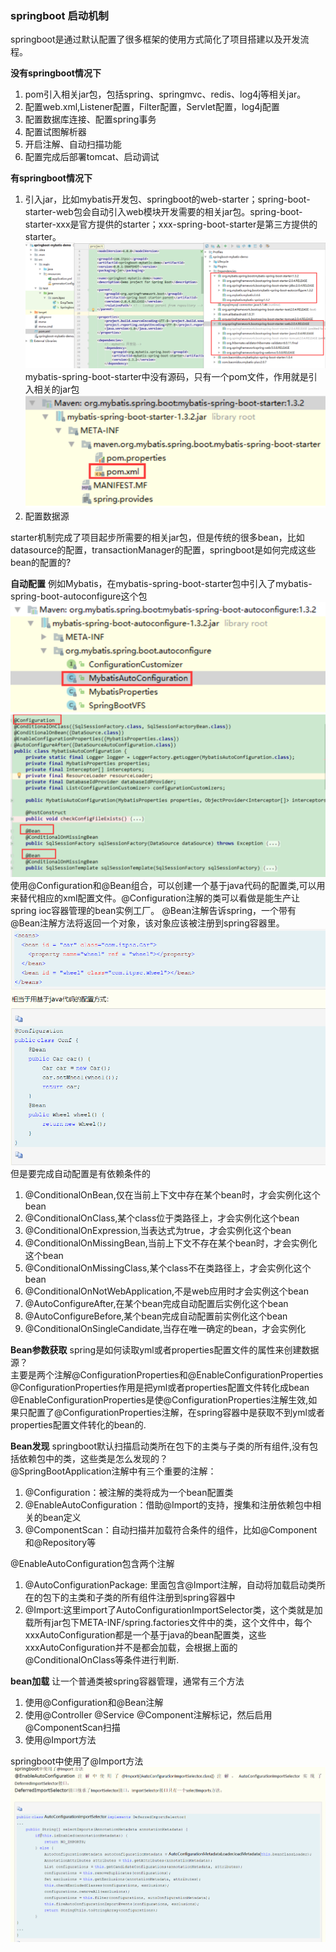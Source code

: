 ### springboot 启动机制
springboot是通过默认配置了很多框架的使用方式简化了项目搭建以及开发流程。

**没有springboot情况下**  
1. pom引入相关jar包，包括spring、springmvc、redis、log4j等相关jar。
2. 配置web.xml,Listener配置，Filter配置，Servlet配置，log4j配置
3. 配置数据库连接、配置spring事务
4. 配置试图解析器
5. 开启注解、自动扫描功能
6. 配置完成后部署tomcat、启动调试

**有springboot情况下**
1. 引入jar，比如mybatis开发包、springboot的web-starter；spring-boot-starter-web包会自动引入web模块开发需要的相关jar包。spring-boot-starter-xxx是官方提供的starter；xxx-spring-boot-starter是第三方提供的starter。  
![](./image/4.png)  
mybatis-spring-boot-starter中没有源码，只有一个pom文件，作用就是引入相关的jar包  
![](./image/5.png)  
2. 配置数据源  

starter机制完成了项目起步所需要的相关jar包，但是传统的很多bean，比如datasource的配置，transactionManager的配置，springboot是如何完成这些bean的配置的?  

**自动配置**
例如Mybatis，在mybatis-spring-boot-starter包中引入了mybatis-spring-boot-autoconfigure这个包  
![](./image/6.png)  
![](./image/7.png)  
使用@Configuration和@Bean组合，可以创建一个基于java代码的配置类,可以用来替代相应的xml配置文件。@Configuration注解的类可以看做是能生产让spring ioc容器管理的bean实例工厂。 @Bean注解告诉spring，一个带有@Bean注解方法将返回一个对象，该对象应该被注册到spring容器里。  
![](./image/8.png)  
但是要完成自动配置是有依赖条件的  
1. @ConditionalOnBean,仅在当前上下文中存在某个bean时，才会实例化这个bean
2. @ConditionalOnClass,某个class位于类路径上，才会实例化这个bean
3. @ConditionalOnExpression,当表达式为true，才会实例化这个bean
4. @ConditionalOnMissingBean,当前上下文不存在某个bean时，才会实例化这个bean
5. @ConditionalOnMissingClass,某个class不在类路径上，才会实例化这个bean
6. @ConditionalOnNotWebApplication,不是web应用时才会实例这个bean
7. @AutoConfigureAfter,在某个bean完成自动配置后实例化这个bean
8. @AutoConfigureBefore,某个bean完成自动配置前实例化这个bean
9. @ConditionalOnSingleCandidate,当存在唯一确定的bean，才会实例化

**Bean参数获取**
spring是如何读取yml或者properties配置文件的属性来创建数据源？  
主要是两个注解@ConfigurationProperties和@EnableConfigurationProperties  
@ConfigurationProperties作用是把yml或者properties配置文件转化成bean  
@EnableConfigurationProperties是使@ConfigurationProperties注解生效,如果只配置了@ConfigurationProperties注解，在spring容器中是获取不到yml或者properties配置文件转化的bean的.  

**Bean发现**
springboot默认扫描启动类所在包下的主类与子类的所有组件,没有包括依赖包中的类，这些类是怎么发现的？  
@SpringBootApplication注解中有三个重要的注解：  
1. @Configuration：被注解的类将成为一个bean配置类
2. @EnableAutoConfiguration：借助@Import的支持，搜集和注册依赖包中相关的bean定义
3. @ComponentScan：自动扫描并加载符合条件的组件，比如@Component和@Repository等

@EnableAutoConfiguration包含两个注解
1. @AutoConfigurationPackage: 里面包含@Import注解，自动将加载启动类所在的包下的主类和子类的所有组件注册到spring容器中
2. @Import:这里import了AutoConfigurationImportSelector类，这个类就是加载所有jar包下META-INF/spring.factories文件中的类，这个文件中，每个xxxAutoConfiguration都是一个基于java的bean配置类，这些xxxAutoConfiguration并不是都会加载，会根据上面的@ConditionalOnClass等条件进行判断.  

**bean加载**
让一个普通类被spring容器管理，通常有三个方法
1. 使用@Configuration和@Bean注解
2. 使用@Controller @Service @Component注解标记，然后启用@ComponentScan扫描
3. 使用@Import方法

springboot中使用了@Import方法  
![](./image/9.png)  
